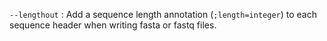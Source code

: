 `--lengthout`
: Add a sequence length annotation (`;length=integer`) to each
  sequence header when writing fasta or fastq files.
